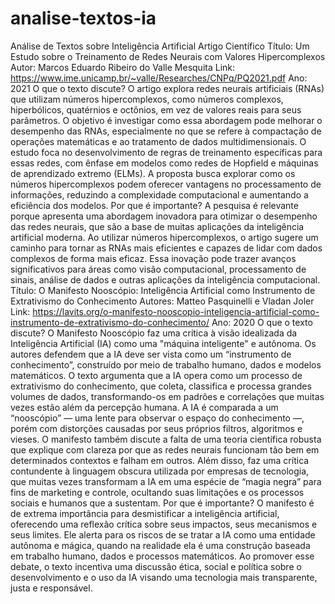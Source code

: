 # analise-textos-ia
Análise de Textos sobre Inteligência Artificial
Artigo Científico
Título: Um Estudo sobre o Treinamento de Redes Neurais com Valores Hipercomplexos
Autor: Marcos Eduardo Ribeiro do Valle Mesquita
Link: https://www.ime.unicamp.br/~valle/Researches/CNPq/PQ2021.pdf
Ano: 2021
O que o texto discute?
O artigo explora redes neurais artificiais (RNAs) que utilizam números hipercomplexos, como números complexos, hiperbólicos, quatérnios e octônios, em vez de valores reais para seus parâmetros. O objetivo é investigar como essa abordagem pode melhorar o desempenho das RNAs, especialmente no que se refere à compactação de operações matemáticas e ao tratamento de dados multidimensionais.
O estudo foca no desenvolvimento de regras de treinamento específicas para essas redes, com ênfase em modelos como redes de Hopfield e máquinas de aprendizado extremo (ELMs). A proposta busca explorar como os números hipercomplexos podem oferecer vantagens no processamento de informações, reduzindo a complexidade computacional e aumentando a eficiência dos modelos.
Por que é importante?
A pesquisa é relevante porque apresenta uma abordagem inovadora para otimizar o desempenho das redes neurais, que são a base de muitas aplicações da inteligência artificial moderna. Ao utilizar números hipercomplexos, o artigo sugere um caminho para tornar as RNAs mais eficientes e capazes de lidar com dados complexos de forma mais eficaz. Essa inovação pode trazer avanços significativos para áreas como visão computacional, processamento de sinais, análise de dados e outras aplicações da inteligência computacional.
Título: O Manifesto Nooscópio: Inteligência Artificial como Instrumento de Extrativismo do Conhecimento
Autores: Matteo Pasquinelli e Vladan Joler
Link: https://lavits.org/o-manifesto-nooscopio-inteligencia-artificial-como-instrumento-de-extrativismo-do-conhecimento/
Ano: 2020
O que o texto discute?
O Manifesto Nooscópio faz uma crítica à visão idealizada da Inteligência Artificial (IA) como uma "máquina inteligente" e autônoma. Os autores defendem que a IA deve ser vista como um “instrumento de conhecimento”, construído por meio de trabalho humano, dados e modelos matemáticos.
O texto argumenta que a IA opera como um processo de extrativismo do conhecimento, que coleta, classifica e processa grandes volumes de dados, transformando-os em padrões e correlações que muitas vezes estão além da percepção humana. A IA é comparada a um “nooscópio” — uma lente para observar o espaço do conhecimento —, porém com distorções causadas por seus próprios filtros, algoritmos e vieses.
O manifesto também discute a falta de uma teoria científica robusta que explique com clareza por que as redes neurais funcionam tão bem em determinados contextos e falham em outros. Além disso, faz uma crítica contundente à linguagem obscura utilizada por empresas de tecnologia, que muitas vezes transformam a IA em uma espécie de “magia negra” para fins de marketing e controle, ocultando suas limitações e os processos sociais e humanos que a sustentam.
Por que é importante?
O manifesto é de extrema importância para desmistificar a inteligência artificial, oferecendo uma reflexão crítica sobre seus impactos, seus mecanismos e seus limites. Ele alerta para os riscos de se tratar a IA como uma entidade autônoma e mágica, quando na realidade ela é uma construção baseada em trabalho humano, dados e processos matemáticos. Ao promover esse debate, o texto incentiva uma discussão ética, social e política sobre o desenvolvimento e o uso da IA visando uma tecnologia mais transparente, justa e responsável.

